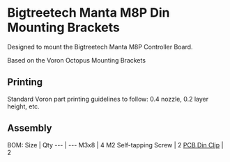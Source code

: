# Bigtreetech Manta M8P Din Mounting Brackets
Designed to mount the Bigtreetech Manta M8P Controller Board.

Based on the Voron Octopus Mounting Brackets

## Printing
Standard Voron part printing guidelines to follow: 0.4 nozzle, 0.2 layer height, etc.  

## Assembly

BOM:
Size | Qty
--- | ---
M3x8 | 4
M2 Self-tapping Screw | 2
[PCB Din Clip](https://github.com/VoronDesign/Voron-2/blob/Voron2.4/STLs/Electronics_Bay/pcb_din_clip_x3.stl) | 2
